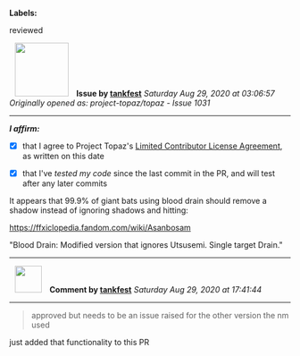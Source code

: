 **Labels:**

reviewed



<a href="https://github.com/tankfest"><img src="https://avatars1.githubusercontent.com/u/37684138?v=4" width="96" height="96" hspace="10"></img></a> **Issue by [tankfest](https://github.com/tankfest)**
_Saturday Aug 29, 2020 at 03:06:57_
_Originally opened as: project-topaz/topaz - Issue 1031_

----

<!-- place 'x' mark between square [] brackets to affirm: -->
**_I affirm:_**
- [x] that I agree to Project Topaz's [Limited Contributor License Agreement](http://project-topaz.com/blob/release/CONTRIBUTOR_AGREEMENT.md), as written on this date
- [x] that I've _tested my code_ since the last commit in the PR, and will test after any later commits

It appears that 99.9% of giant bats using blood drain should remove a shadow instead of ignoring shadows and hitting:
https://ffxiclopedia.fandom.com/wiki/Asanbosam
"Blood Drain: Modified version that ignores Utsusemi. Single target Drain."


----
<a href="https://github.com/tankfest"><img src="https://avatars1.githubusercontent.com/u/37684138?v=4" width="48" height="48" hspace="10"></img></a> **Comment by [tankfest](https://github.com/tankfest)**
_Saturday Aug 29, 2020 at 17:41:44_

----

> 
> 
> approved but needs to be an issue raised for the other version the nm used

just added that functionality to this PR
